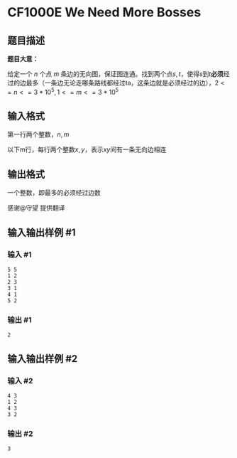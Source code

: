 # CF1000E We Need More Bosses

## 题目描述

**题目大意：**

给定一个 $n$ 个点 $m$ 条边的无向图，保证图连通。找到两个点$s,t$，使得$s$到$t$**必须**经过的边最多（一条边无论走哪条路线都经过ta，这条边就是必须经过的边），$2<=n<=3*10^5,1<=m<=3*10^5$

## 输入格式

第一行两个整数，$n,m$

以下m行，每行两个整数$x,y$，表示$xy$间有一条无向边相连

## 输出格式

一个整数，即最多的必须经过边数

感谢@守望 提供翻译

## 输入输出样例 #1

### 输入 #1

```
5 5
1 2
2 3
3 1
4 1
5 2
```

### 输出 #1

```
2
```

## 输入输出样例 #2

### 输入 #2

```
4 3
1 2
4 3
3 2
```

### 输出 #2

```
3
```